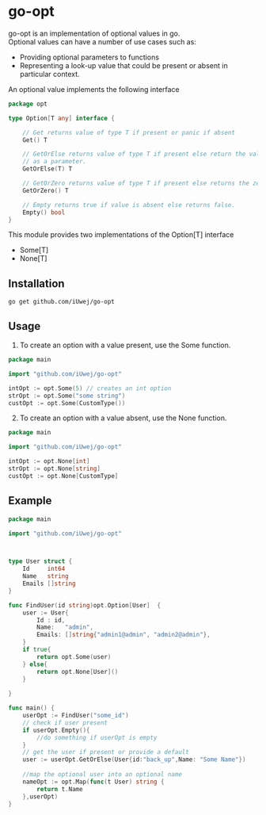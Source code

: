# go-opt
go-opt is an implementation of optional values in go.\
Optional values can have a number of use cases such as:
- Providing optional parameters to functions
- Representing a look-up value that could be present or absent in particular context.

An optional value implements the following interface
```go
package opt

type Option[T any] interface {

	// Get returns value of type T if present or panic if absent
	Get() T

	// GetOrElse returns value of type T if present else return the value passed
	// as a parameter.
	GetOrElse(T) T

	// GetOrZero returns value of type T if present else returns the zero value of T.
	GetOrZero() T

	// Empty returns true if value is absent else returns false.
	Empty() bool
}
```

This module provides two implementations of the Option[T] interface
- Some[T]
- None[T]

## Installation
`go get github.com/iUwej/go-opt`

## Usage
1) To create an option with a value present, use the Some function.
```go
package main

import "github.com/iUwej/go-opt"

intOpt := opt.Some(5) // creates an int option
strOpt := opt.Some("some string")
custOpt := opt.Some(CustomType())
```
2) To create an option with a value absent, use the None function.
```go
package main

import "github.com/iUwej/go-opt"

intOpt := opt.None[int]
strOpt := opt.None[string]
custOpt := opt.None[CustomType]
```

## Example
```go
package main

import "github.com/iUwej/go-opt"



type User struct {
	Id     int64
	Name   string
	Emails []string
}

func FindUser(id string)opt.Option[User]  {
	user := User{
		Id : id,
		Name:   "admin",
		Emails: []string{"admin1@admin", "admin2@admin"},
	}
	if true{
		return opt.Some(user)
    } else{
		return opt.None[User]()
    }
	
}

func main() {
    userOpt := FindUser("some_id")
	// check if user present
	if userOpt.Empty(){
		//do something if userOpt is empty
    }
	// get the user if present or provide a default
	user := userOpt.GetOrElse(User{id:"back_up",Name: "Some Name"})
	
	//map the optional user into an optional name
	nameOpt := opt.Map(func(t User) string {
        return t.Name
	},userOpt)
}

```


